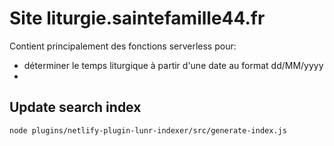 # Site liturgie.saintefamille44.fr

Contient principalement des fonctions serverless pour:
- déterminer le temps liturgique à partir d'une date au format dd/MM/yyyy
- 

## Update search index

```
node plugins/netlify-plugin-lunr-indexer/src/generate-index.js
```
